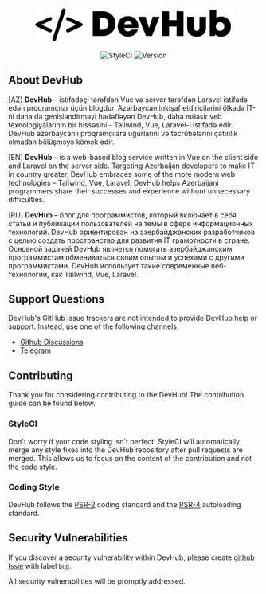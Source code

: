<p align="center">
<a href="https://laravel.com" target="_blank">
<img src="app/Documentation/Logo.png" width="400">
</a>
</p>

<p align="center">
    <img src="https://github.styleci.io/repos/229919912/shield?style=flat" alt="StyleCI">
    <img src="https://img.shields.io/github/v/release/hose1021/DevHub" alt="Version">
</p>

## About DevHub

[AZ] **DevHub** – istifadəçi tərəfdən Vue və server tərəfdən Laravel istifadə edən proqramçılar üçün blogdur. Azərbaycan
  inkişaf etdiricilərini ölkədə İT-ni daha da genişləndirməyi hədəfləyən DevHub, daha müasir veb texnologiyalarının bir
  hissəsini - Tailwind, Vue, Laravel-i istifadə edir. DevHub azərbaycanlı proqramçılara uğurlarını və təcrübələrini çətinlik olmadan bölüşməyə kömək edir.


[EN] **DevHub** – is a web-based blog service written in Vue on the client side and Laravel on the server side. Targeting
  Azerbaijan developers to make IT in country greater, DevHub embraces some of the more modern web technologies –
  Tailwind, Vue, Laravel. DevHub helps Azerbaijani programmers share their successes and experience without unnecessary
  difficulties.


[RU] **DevHub** – блог для программистов, который включает в себя статьи и публикации пользователей на темы в сфере информационных технологий.
DevHub ориентирован на азербайджанских разработчиков с целью создать пространство для развития IT грамотности в стране.
Основной задачей DevHub является помогать азербайджанским программистам обмениваться своим опытом и успехами с другими программистами. 
DevHub использует такие современные веб-технологии, как Tailwind, Vue, Laravel.

## Support Questions

DevHub's GitHub issue trackers are not intended to provide DevHub help or support. Instead, use one of the following
channels:

* [Github Discussions](https://github.com/hose1021/DevHub/discussions)
* [Telegram](https://t.me/devhub_chat)

## Contributing

Thank you for considering contributing to the DevHub! The contribution guide can be found below.

### StyleCI

Don't worry if your code styling isn't perfect! StyleCI will automatically merge any style fixes into the DevHub
repository after pull requests are merged. This allows us to focus on the content of the contribution and not the code
style.

### Coding Style

DevHub follows the [PSR-2](https://github.com/php-fig/fig-standards/blob/master/accepted/PSR-2-coding-style-guide.md)
coding standard and the [PSR-4](https://github.com/php-fig/fig-standards/blob/master/accepted/PSR-4-autoloader.md)
autoloading standard.

## Security Vulnerabilities

If you discover a security vulnerability within DevHub, please
create [github Issie](https://github.com/hose1021/DevHub/issues) with label `bug`.

All security vulnerabilities will be promptly addressed.
